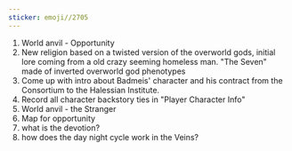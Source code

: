 ```yaml
---
sticker: emoji//2705
---
```

1. World anvil - Opportunity 
2. New religion based on a twisted version of the overworld gods, initial lore coming from a old crazy seeming homeless man.  "The Seven" made of inverted overworld god phenotypes
3. Come up with intro about Badmeis' character and his contract from the Consortium to the Halessian Institute. 
4. Record all character backstory ties in "Player Character Info"
5. World anvil - the Stranger
6. Map for opportunity
7. what is the devotion?
8. how does the day night cycle work in the Veins?